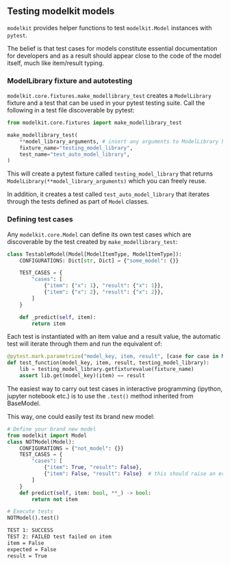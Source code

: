## Testing modelkit models

`modelkit` provides helper functions to test `modelkit.Model` instances with `pytest`.

The belief is that test cases for models constitute essential documentation for developers and as a result should appear close to the code of the model itself, much like item/result typing.

### ModelLibrary fixture and autotesting

`modelkit.core.fixtures.make_modellibrary_test` creates a `ModelLibrary` fixture and a test that can be used in your pytest testing suite. Call the following in a test file discoverable by pytest:

```python
from modelkit.core.fixtures import make_modellibrary_test

make_modellibrary_test(
    **model_library_arguments, # insert any arguments to ModelLibrary here
    fixture_name="testing_model_library",
    test_name="test_auto_model_library",
)
```

This will create a pytest fixture called `testing_model_library` that returns `ModelLibrary(**model_library_arguments)` which you can freely reuse.

In addition, it creates a test called `test_auto_model_library` that iterates through the tests defined as part of `Model` classes.


### Defining test cases

Any `modelkit.core.Model` can define its own test cases which are discoverable by the test created by `make_modellibrary_test`:

```python
class TestableModel(Model[ModelItemType, ModelItemType]):
    CONFIGURATIONS: Dict[str, Dict] = {"some_model": {}}

    TEST_CASES = {
        "cases": [
            {"item": {"x": 1}, "result": {"x": 1}},
            {"item": {"x": 2}, "result": {"x": 2}},
        ]
    }

    def _predict(self, item):
        return item

```

Each test is instantiated with an item value and a result value, the automatic test will iterate through them and run the equivalent of:

```python
@pytest.mark.parametrize("model_key, item, result", [case for case in Model.TEST_CASES])
def test_function(model_key, item, result, testing_model_library):
    lib = testing_model_library.getfixturevalue(fixture_name)
    assert lib.get(model_key)(item) == result

```


The easiest way to carry out test cases in interactive programming (ipython, jupyter notebook etc.) is to use the `.test()` method inherited from BaseModel.

This way, one could easily test its brand new model:


```python
# Define your brand new model
from modelkit import Model
class NOTModel(Model):
    CONFIGURATIONS = {"not_model": {}}
    TEST_CASES = {
        "cases": [
            {"item": True, "result": False},
            {"item": False, "result": False}  # this should raise an error
        ]
    }
    def predict(self, item: bool, **_) -> bool:
        return not item

# Execute tests
NOTModel().test()
```

```bash
TEST 1: SUCCESS
TEST 2: FAILED test failed on item
item = False                                                                                                                                                                                                            
expected = False                                                                                                                                                                                                        
result = True
```



